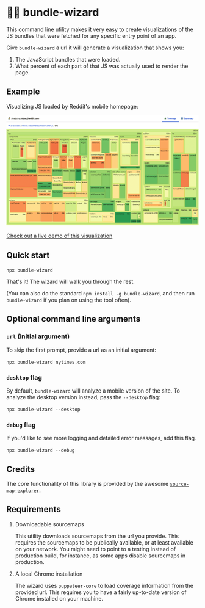 # 🧙‍♂️ bundle-wizard

This command line utility makes it very easy to create visualizations of the JS bundles that were fetched for any specific entry point of an app.

Give `bundle-wizard` a url it will generate a visualization that shows you:

1. The JavaScript bundles that were loaded.
2. What percent of each part of that JS was actually used to render the page.

## Example

Visualizing JS loaded by Reddit's mobile homepage:

<a href="https://bundle-wizard.surge.sh">
<img src="./reddit-mobile-analysis.png" alt="analysis of the reddit mobile sitee">
</a>

[Check out a live demo of this visualization](https://bundle-wizard.surge.sh)

## Quick start

`npx bundle-wizard`

That's it! The wizard will walk you through the rest.

(You can also do the standard `npm install -g bundle-wizard`, and then run `bundle-wizard` if you plan on using the tool often).

## Optional command line arguments

### `url` (initial argument)

To skip the first prompt, provide a url as an initial argument:

`npx bundle-wizard nytimes.com`

### `desktop` flag

By default, `bundle-wizard` will analyze a mobile version of the site. To analyze the desktop version instead, pass the `--desktop` flag:

`npx bundle-wizard --desktop`

### `debug` flag

If you'd like to see more logging and detailed error messages, add this flag.

`npx bundle-wizard --debug`

## Credits

The core functionality of this library is provided by the awesome [`source-map-explorer`](https://github.com/danvk/source-map-explorer).

## Requirements

1. Downloadable sourcemaps

   This utility downloads sourcemaps from the url you provide. This requires the sourcemaps to be publically available, or at least available on your network. You might need to point to a testing instead of production build, for instance, as some apps disable sourcemaps in production.

2. A local Chrome installation

   The wizard uses `puppeteer-core` to load coverage information from the provided url. This requires you to have a fairly up-to-date version of Chrome installed on your machine.
